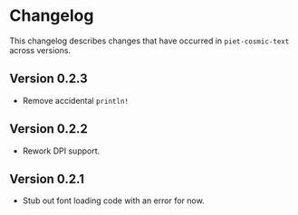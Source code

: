 # Changelog

This changelog describes changes that have occurred in `piet-cosmic-text` across versions.

## Version 0.2.3

- Remove accidental `println!`

## Version 0.2.2

- Rework DPI support.

## Version 0.2.1

- Stub out font loading code with an error for now.
